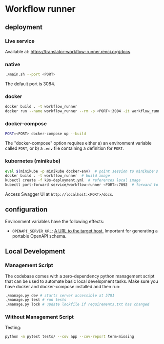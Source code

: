 # Workflow runner

## deployment

### Live service
Available at: https://translator-workflow-runner.renci.org/docs

### native

```bash
./main.sh --port <PORT>
```

The default port is 3084.

### docker

```bash
docker build . -t workflow_runner
docker run --name workflow_runner --rm -p <PORT>:3084 -it workflow_runner
```

### docker-compose

```bash
PORT=<PORT> docker-compose up --build
```

The "docker-compose" option requires either a) an environment variable called `PORT`, or b) a `.env` file containing a definition for `PORT`.

### kubernetes (minikube)

```bash
eval $(minikube -p minikube docker-env)  # point session to minikube's docker daemon
docker build . -t workflow_runner  # build image
kubectl create -f k8s-deployment.yml  # references local image
kubectl port-forward service/workflow-runner <PORT>:7092  # forward to port of your choice
```

Access Swagger UI at `http://localhost:<PORT>/docs`.

## configuration

Environment variables have the following effects:

* `OPENAPI_SERVER_URL`: [A URL to the target host.](https://github.com/OAI/OpenAPI-Specification/blob/main/versions/3.0.3.md#server-object) Important for generating a portable OpenAPI schema.

## Local Development

### Management Script

The codebase comes with a zero-dependency python management script that can be used to automate basic local development tasks. Make sure you have docker and docker-compose installed and then run:

```bash
./manage.py dev # starts server accessible at 5781
./manage.py test # run tests
./manage.py lock # update lockfile if requirements.txt has changed
```

### Without Management Script

Testing:

```bash
python -m pytest tests/ --cov app --cov-report term-missing
```
